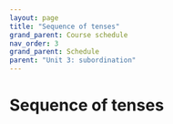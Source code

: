 ```yaml
---
layout: page
title: "Sequence of tenses"
grand_parent: Course schedule
nav_order: 3
grand_parent: Schedule
parent: "Unit 3: subordination"
---
```



# Sequence of tenses
